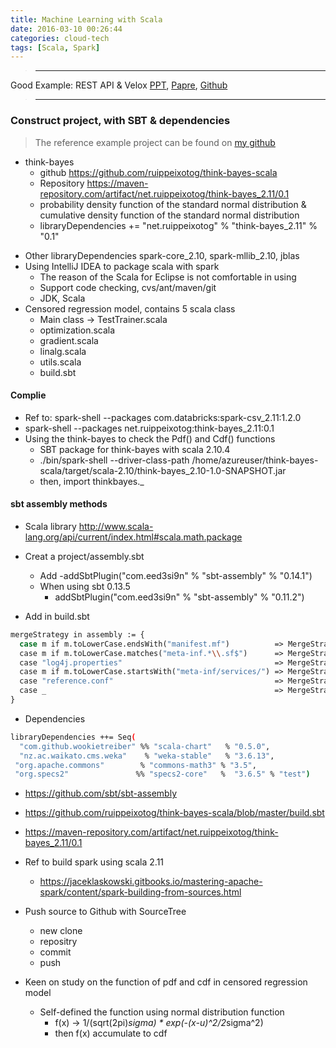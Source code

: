 ```yaml
---
title: Machine Learning with Scala
date: 2016-03-10 00:26:44
categories: cloud-tech
tags: [Scala, Spark]
---
```



>****************************************************
Good Example: REST API & Velox [PPT](http://www.slideshare.net/dscrankshaw/veloxampcamp5-final), [Papre](http://arxiv.org/pdf/1409.3809v2.pdf), [Github](https://github.com/amplab/velox-modelserver)
>****************************************************

### Construct project, with SBT & dependencies
> The reference example project can be found on [my github](https://snakecy.github.io)

- think-bayes
  - github https://github.com/ruippeixotog/think-bayes-scala
  - Repository  https://maven-repository.com/artifact/net.ruippeixotog/think-bayes_2.11/0.1
  - probability density function of the standard normal distribution & cumulative density function of the standard normal distribution
  - libraryDependencies += "net.ruippeixotog" % "think-bayes_2.11" % "0.1"

<!-- more -->
- Other libraryDependencies
  spark-core_2.10, spark-mllib_2.10, jblas
- Using IntelliJ IDEA to package scala with spark
  - The reason of the Scala for Eclipse is not comfortable in using
  - Support code checking, cvs/ant/maven/git
  - JDK, Scala
- Censored regression model, contains 5 scala class
  - Main class -> TestTrainer.scala
  - optimization.scala
  - gradient.scala
  - linalg.scala
  - utils.scala
  - build.sbt

#### Complie

- Ref to: spark-shell --packages com.databricks:spark-csv_2.11:1.2.0
- spark-shell --packages net.ruippeixotog:think-bayes_2.11:0.1
- Using the think-bayes to check the Pdf() and Cdf() functions
  - SBT package for think-bayes with scala 2.10.4
  - ./bin/spark-shell --driver-class-path /home/azureuser/think-bayes-scala/target/scala-2.10/think-bayes_2.10-1.0-SNAPSHOT.jar
  - then, import thinkbayes._

#### sbt assembly methods

- Scala library
http://www.scala-lang.org/api/current/index.html#scala.math.package

- Creat a project/assembly.sbt
  - Add
    -addSbtPlugin("com.eed3si9n" % "sbt-assembly" % "0.14.1")
  - When using sbt 0.13.5
    - addSbtPlugin("com.eed3si9n" % "sbt-assembly" % "0.11.2")

- Add in build.sbt

``` bash
mergeStrategy in assembly := {
  case m if m.toLowerCase.endsWith("manifest.mf")          => MergeStrategy.discard
  case m if m.toLowerCase.matches("meta-inf.*\\.sf$")      => MergeStrategy.discard
  case "log4j.properties"                                  => MergeStrategy.discard
  case m if m.toLowerCase.startsWith("meta-inf/services/") => MergeStrategy.filterDistinctLines
  case "reference.conf"                                    => MergeStrategy.concat
  case _                                                   => MergeStrategy.first
}
```

- Dependencies

``` bash
libraryDependencies ++= Seq(
  "com.github.wookietreiber" %% "scala-chart"   % "0.5.0",
  "nz.ac.waikato.cms.weka"    % "weka-stable"   % "3.6.13",  
 "org.apache.commons"        % "commons-math3" % "3.5",  
 "org.specs2"               %% "specs2-core"   %  "3.6.5" % "test")
```


- https://github.com/sbt/sbt-assembly
- https://github.com/ruippeixotog/think-bayes-scala/blob/master/build.sbt
- https://maven-repository.com/artifact/net.ruippeixotog/think-bayes_2.11/0.1

- Ref to build spark using scala 2.11
  - https://jaceklaskowski.gitbooks.io/mastering-apache-spark/content/spark-building-from-sources.html  

* Push source to Github with SourceTree
  - new clone
  - repositry
  - commit
  - push

* Keen on study on the function of pdf and cdf in censored regression model
  - Self-defined the function using normal distribution function
    - f(x) -> 1/(sqrt(2pi)*sigma) * exp(-(x-u)^2/2*sigma^2)
    - then f(x) accumulate to cdf
